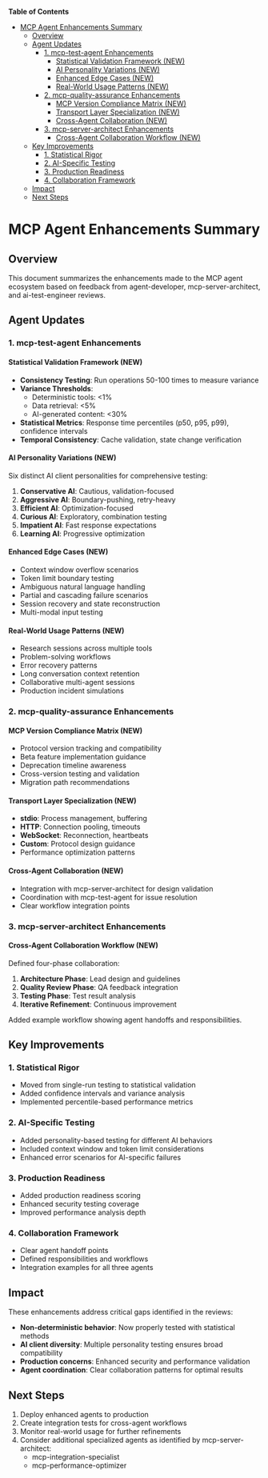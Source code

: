 <!-- START doctoc generated TOC please keep comment here to allow auto update -->
<!-- DON'T EDIT THIS SECTION, INSTEAD RE-RUN doctoc TO UPDATE -->
**Table of Contents**

- [MCP Agent Enhancements Summary](#mcp-agent-enhancements-summary)
  - [Overview](#overview)
  - [Agent Updates](#agent-updates)
    - [1. mcp-test-agent Enhancements](#1-mcp-test-agent-enhancements)
      - [Statistical Validation Framework (NEW)](#statistical-validation-framework-new)
      - [AI Personality Variations (NEW)](#ai-personality-variations-new)
      - [Enhanced Edge Cases (NEW)](#enhanced-edge-cases-new)
      - [Real-World Usage Patterns (NEW)](#real-world-usage-patterns-new)
    - [2. mcp-quality-assurance Enhancements](#2-mcp-quality-assurance-enhancements)
      - [MCP Version Compliance Matrix (NEW)](#mcp-version-compliance-matrix-new)
      - [Transport Layer Specialization (NEW)](#transport-layer-specialization-new)
      - [Cross-Agent Collaboration (NEW)](#cross-agent-collaboration-new)
    - [3. mcp-server-architect Enhancements](#3-mcp-server-architect-enhancements)
      - [Cross-Agent Collaboration Workflow (NEW)](#cross-agent-collaboration-workflow-new)
  - [Key Improvements](#key-improvements)
    - [1. Statistical Rigor](#1-statistical-rigor)
    - [2. AI-Specific Testing](#2-ai-specific-testing)
    - [3. Production Readiness](#3-production-readiness)
    - [4. Collaboration Framework](#4-collaboration-framework)
  - [Impact](#impact)
  - [Next Steps](#next-steps)

<!-- END doctoc generated TOC please keep comment here to allow auto update -->

# MCP Agent Enhancements Summary

## Overview
This document summarizes the enhancements made to the MCP agent ecosystem based on feedback from agent-developer, mcp-server-architect, and ai-test-engineer reviews.

## Agent Updates

### 1. mcp-test-agent Enhancements

#### Statistical Validation Framework (NEW)
- **Consistency Testing**: Run operations 50-100 times to measure variance
- **Variance Thresholds**: 
  - Deterministic tools: <1%
  - Data retrieval: <5%
  - AI-generated content: <30%
- **Statistical Metrics**: Response time percentiles (p50, p95, p99), confidence intervals
- **Temporal Consistency**: Cache validation, state change verification

#### AI Personality Variations (NEW)
Six distinct AI client personalities for comprehensive testing:
1. **Conservative AI**: Cautious, validation-focused
2. **Aggressive AI**: Boundary-pushing, retry-heavy
3. **Efficient AI**: Optimization-focused
4. **Curious AI**: Exploratory, combination testing
5. **Impatient AI**: Fast response expectations
6. **Learning AI**: Progressive optimization

#### Enhanced Edge Cases (NEW)
- Context window overflow scenarios
- Token limit boundary testing
- Ambiguous natural language handling
- Partial and cascading failure scenarios
- Session recovery and state reconstruction
- Multi-modal input testing

#### Real-World Usage Patterns (NEW)
- Research sessions across multiple tools
- Problem-solving workflows
- Error recovery patterns
- Long conversation context retention
- Collaborative multi-agent sessions
- Production incident simulations

### 2. mcp-quality-assurance Enhancements

#### MCP Version Compliance Matrix (NEW)
- Protocol version tracking and compatibility
- Beta feature implementation guidance
- Deprecation timeline awareness
- Cross-version testing and validation
- Migration path recommendations

#### Transport Layer Specialization (NEW)
- **stdio**: Process management, buffering
- **HTTP**: Connection pooling, timeouts
- **WebSocket**: Reconnection, heartbeats
- **Custom**: Protocol design guidance
- Performance optimization patterns

#### Cross-Agent Collaboration (NEW)
- Integration with mcp-server-architect for design validation
- Coordination with mcp-test-agent for issue resolution
- Clear workflow integration points

### 3. mcp-server-architect Enhancements

#### Cross-Agent Collaboration Workflow (NEW)
Defined four-phase collaboration:
1. **Architecture Phase**: Lead design and guidelines
2. **Quality Review Phase**: QA feedback integration
3. **Testing Phase**: Test result analysis
4. **Iterative Refinement**: Continuous improvement

Added example workflow showing agent handoffs and responsibilities.

## Key Improvements

### 1. Statistical Rigor
- Moved from single-run testing to statistical validation
- Added confidence intervals and variance analysis
- Implemented percentile-based performance metrics

### 2. AI-Specific Testing
- Added personality-based testing for different AI behaviors
- Included context window and token limit considerations
- Enhanced error scenarios for AI-specific failures

### 3. Production Readiness
- Added production readiness scoring
- Enhanced security testing coverage
- Improved performance analysis depth

### 4. Collaboration Framework
- Clear agent handoff points
- Defined responsibilities and workflows
- Integration examples for all three agents

## Impact

These enhancements address critical gaps identified in the reviews:
- **Non-deterministic behavior**: Now properly tested with statistical methods
- **AI client diversity**: Multiple personality testing ensures broad compatibility
- **Production concerns**: Enhanced security and performance validation
- **Agent coordination**: Clear collaboration patterns for optimal results

## Next Steps

1. Deploy enhanced agents to production
2. Create integration tests for cross-agent workflows
3. Monitor real-world usage for further refinements
4. Consider additional specialized agents as identified by mcp-server-architect:
   - mcp-integration-specialist
   - mcp-performance-optimizer